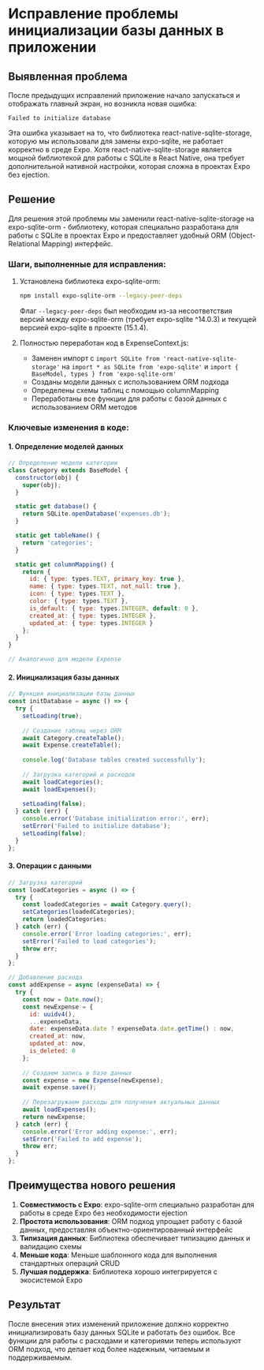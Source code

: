 # Исправление проблемы инициализации базы данных в приложении

## Выявленная проблема

После предыдущих исправлений приложение начало запускаться и отображать главный экран, но возникла новая ошибка:

```
Failed to initialize database
```

Эта ошибка указывает на то, что библиотека react-native-sqlite-storage, которую мы использовали для замены expo-sqlite, не работает корректно в среде Expo. Хотя react-native-sqlite-storage является мощной библиотекой для работы с SQLite в React Native, она требует дополнительной нативной настройки, которая сложна в проектах Expo без ejection.

## Решение

Для решения этой проблемы мы заменили react-native-sqlite-storage на expo-sqlite-orm - библиотеку, которая специально разработана для работы с SQLite в проектах Expo и предоставляет удобный ORM (Object-Relational Mapping) интерфейс.

### Шаги, выполненные для исправления:

1. Установлена библиотека expo-sqlite-orm:
   ```bash
   npm install expo-sqlite-orm --legacy-peer-deps
   ```
   
   Флаг `--legacy-peer-deps` был необходим из-за несоответствия версий между expo-sqlite-orm (требует expo-sqlite ^14.0.3) и текущей версией expo-sqlite в проекте (15.1.4).

2. Полностью переработан код в ExpenseContext.js:
   - Заменен импорт с `import SQLite from 'react-native-sqlite-storage'` на `import * as SQLite from 'expo-sqlite'` и `import { BaseModel, types } from 'expo-sqlite-orm'`
   - Созданы модели данных с использованием ORM подхода
   - Определены схемы таблиц с помощью columnMapping
   - Переработаны все функции для работы с базой данных с использованием ORM методов

### Ключевые изменения в коде:

#### 1. Определение моделей данных

```javascript
// Определение модели категории
class Category extends BaseModel {
  constructor(obj) {
    super(obj);
  }

  static get database() {
    return SQLite.openDatabase('expenses.db');
  }

  static get tableName() {
    return 'categories';
  }

  static get columnMapping() {
    return {
      id: { type: types.TEXT, primary_key: true },
      name: { type: types.TEXT, not_null: true },
      icon: { type: types.TEXT },
      color: { type: types.TEXT },
      is_default: { type: types.INTEGER, default: 0 },
      created_at: { type: types.INTEGER },
      updated_at: { type: types.INTEGER }
    };
  }
}

// Аналогично для модели Expense
```

#### 2. Инициализация базы данных

```javascript
// Функция инициализации базы данных
const initDatabase = async () => {
  try {
    setLoading(true);
    
    // Создание таблиц через ORM
    await Category.createTable();
    await Expense.createTable();
    
    console.log('Database tables created successfully');
    
    // Загрузка категорий и расходов
    await loadCategories();
    await loadExpenses();
    
    setLoading(false);
  } catch (err) {
    console.error('Database initialization error:', err);
    setError('Failed to initialize database');
    setLoading(false);
  }
};
```

#### 3. Операции с данными

```javascript
// Загрузка категорий
const loadCategories = async () => {
  try {
    const loadedCategories = await Category.query();
    setCategories(loadedCategories);
    return loadedCategories;
  } catch (err) {
    console.error('Error loading categories:', err);
    setError('Failed to load categories');
    throw err;
  }
};

// Добавление расхода
const addExpense = async (expenseData) => {
  try {
    const now = Date.now();
    const newExpense = {
      id: uuidv4(),
      ...expenseData,
      date: expenseData.date ? expenseData.date.getTime() : now,
      created_at: now,
      updated_at: now,
      is_deleted: 0
    };
    
    // Создаем запись в базе данных
    const expense = new Expense(newExpense);
    await expense.save();
    
    // Перезагружаем расходы для получения актуальных данных
    await loadExpenses();
    return newExpense;
  } catch (err) {
    console.error('Error adding expense:', err);
    setError('Failed to add expense');
    throw err;
  }
};
```

## Преимущества нового решения

1. **Совместимость с Expo**: expo-sqlite-orm специально разработан для работы в среде Expo без необходимости ejection
2. **Простота использования**: ORM подход упрощает работу с базой данных, предоставляя объектно-ориентированный интерфейс
3. **Типизация данных**: Библиотека обеспечивает типизацию данных и валидацию схемы
4. **Меньше кода**: Меньше шаблонного кода для выполнения стандартных операций CRUD
5. **Лучшая поддержка**: Библиотека хорошо интегрируется с экосистемой Expo

## Результат

После внесения этих изменений приложение должно корректно инициализировать базу данных SQLite и работать без ошибок. Все функции для работы с расходами и категориями теперь используют ORM подход, что делает код более надежным, читаемым и поддерживаемым.
